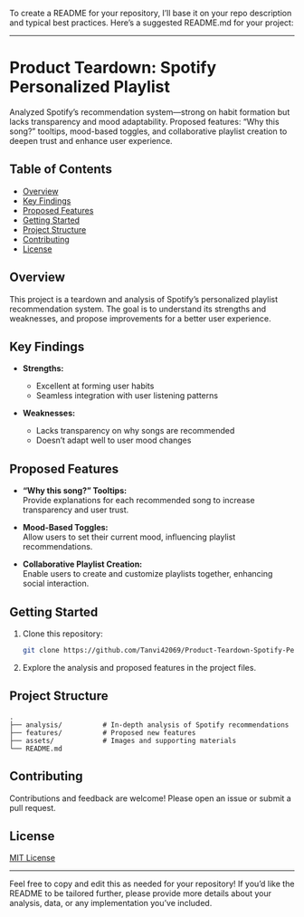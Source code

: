 To create a README for your repository, I’ll base it on your repo description and typical best practices. Here’s a suggested README.md for your project:

---

# Product Teardown: Spotify Personalized Playlist

Analyzed Spotify’s recommendation system—strong on habit formation but lacks transparency and mood adaptability. Proposed features: “Why this song?” tooltips, mood-based toggles, and collaborative playlist creation to deepen trust and enhance user experience.

## Table of Contents

- [Overview](#overview)
- [Key Findings](#key-findings)
- [Proposed Features](#proposed-features)
- [Getting Started](#getting-started)
- [Project Structure](#project-structure)
- [Contributing](#contributing)
- [License](#license)

## Overview

This project is a teardown and analysis of Spotify’s personalized playlist recommendation system. The goal is to understand its strengths and weaknesses, and propose improvements for a better user experience.

## Key Findings

- **Strengths:**  
  - Excellent at forming user habits  
  - Seamless integration with user listening patterns

- **Weaknesses:**  
  - Lacks transparency on why songs are recommended  
  - Doesn’t adapt well to user mood changes  

## Proposed Features

- **“Why this song?” Tooltips:**  
  Provide explanations for each recommended song to increase transparency and user trust.

- **Mood-Based Toggles:**  
  Allow users to set their current mood, influencing playlist recommendations.

- **Collaborative Playlist Creation:**  
  Enable users to create and customize playlists together, enhancing social interaction.

## Getting Started

1. Clone this repository:
   ```bash
   git clone https://github.com/Tanvi42069/Product-Teardown-Spotify-Personalized-Playlist.git
   ```
2. Explore the analysis and proposed features in the project files.

## Project Structure

```
.
├── analysis/          # In-depth analysis of Spotify recommendations
├── features/          # Proposed new features
├── assets/            # Images and supporting materials
└── README.md
```

## Contributing

Contributions and feedback are welcome! Please open an issue or submit a pull request.

## License

[MIT License](LICENSE)

---

Feel free to copy and edit this as needed for your repository! If you’d like the README to be tailored further, please provide more details about your analysis, data, or any implementation you’ve included.

